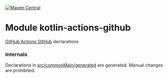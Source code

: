 [![Maven Central](https://img.shields.io/maven-central/v/org.jetbrains.kotlin-wrappers/kotlin-actions-github)](https://search.maven.org/artifact/org.jetbrains.kotlin-wrappers/kotlin-actions-github)

# Module kotlin-actions-github

[GitHub Actions GitHub](https://github.com/actions/toolkit) declarations

### Internals

Declarations in [src/commonMain/generated](./src/commonMain/generated) are generated.
Manual changes are prohibited.
